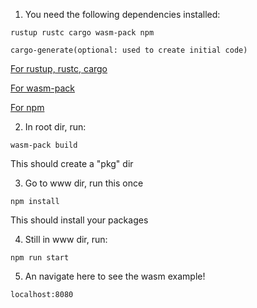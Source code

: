 1. You need the following dependencies installed:

```
rustup rustc cargo wasm-pack npm
```

``` 
cargo-generate(optional: used to create initial code)
```

[For rustup, rustc, cargo](https://www.rust-lang.org/tools/install)

[For wasm-pack](https://rustwasm.github.io/wasm-pack/installer/)

[For npm](https://www.npmjs.com/get-npm)

2. In root dir, run:

```
wasm-pack build
```

This should create a "pkg" dir

3. Go to www dir, run this once

```
npm install
```

This should install your packages

4. Still in www dir, run:

```
npm run start
```

5. An navigate here to see the wasm example!

```
localhost:8080
```